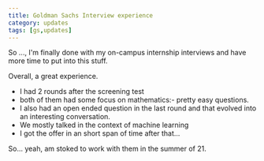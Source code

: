 ```yaml
---
title: Goldman Sachs Interview experience
category: updates
tags: [gs,updates]
---
```


So ..., I'm finally done with my on-campus internship interviews and have more time to put into this stuff.

Overall, a great experience.  
 - I had 2 rounds after the screening test
 - both of them had some focus on mathematics:- pretty easy questions.
 - I also had an open ended question in the last round and that evolved into an interesting conversation.
 - We mostly talked in the context of machine learning
 - I got the offer in an short span of time after that...

So... yeah, am stoked to work with them in the summer of 21.
